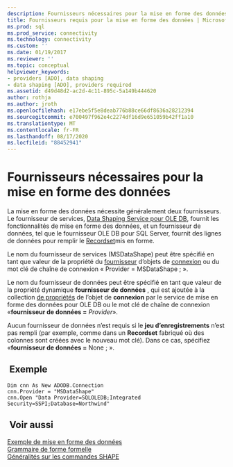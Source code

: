 ```yaml
---
description: Fournisseurs nécessaires pour la mise en forme des données
title: Fournisseurs requis pour la mise en forme des données | Microsoft Docs
ms.prod: sql
ms.prod_service: connectivity
ms.technology: connectivity
ms.custom: ''
ms.date: 01/19/2017
ms.reviewer: ''
ms.topic: conceptual
helpviewer_keywords:
- providers [ADO], data shaping
- data shaping [ADO], providers required
ms.assetid: d49d48d2-ac2d-4c11-895c-5a149b444620
author: rothja
ms.author: jroth
ms.openlocfilehash: e17ebe5f5e8deab776b88ce66df8636a28212394
ms.sourcegitcommit: e700497f962e4c2274df16d9e651059b42ff1a10
ms.translationtype: MT
ms.contentlocale: fr-FR
ms.lasthandoff: 08/17/2020
ms.locfileid: "88452941"
---
```

# <a name="required-providers-for-data-shaping"></a>Fournisseurs nécessaires pour la mise en forme des données
La mise en forme des données nécessite généralement deux fournisseurs. Le fournisseur de services, [Data Shaping Service pour OLE DB](../../../ado/guide/appendixes/microsoft-data-shaping-service-for-ole-db-ado-service-provider.md), fournit les fonctionnalités de mise en forme des données, et un fournisseur de données, tel que le fournisseur OLE DB pour SQL Server, fournit des lignes de données pour remplir le [Recordset](../../../ado/reference/ado-api/recordset-object-ado.md)mis en forme.  
  
 Le nom du fournisseur de services (MSDataShape) peut être spécifié en tant que valeur de la propriété du [fournisseur](../../../ado/reference/ado-api/provider-property-ado.md) d’objets de [connexion](../../../ado/reference/ado-api/connection-object-ado.md) ou du mot clé de chaîne de connexion « Provider = MSDataShape ; ».  
  
 Le nom du fournisseur de données peut être spécifié en tant que valeur de la propriété dynamique **fournisseur de données** , qui est ajoutée à la collection [de propriétés](../../../ado/reference/ado-api/properties-collection-ado.md) de l’objet de **connexion** par le service de mise en forme des données pour OLE DB ou le mot clé de chaîne de connexion «**fournisseur de données =** _Provider_».  
  
 Aucun fournisseur de données n’est requis si le **jeu d’enregistrements** n’est pas rempli (par exemple, comme dans un **Recordset** fabriqué où des colonnes sont créées avec le nouveau mot clé). Dans ce cas, spécifiez «**fournisseur de données =** None ; ».  
  
## <a name="example"></a> Exemple  
  
```  
Dim cnn As New ADODB.Connection  
cnn.Provider = "MSDataShape"  
cnn.Open "Data Provider=SQLOLEDB;Integrated Security=SSPI;Database=Northwind"  
```  
  
## <a name="see-also"></a> Voir aussi  
 [Exemple de mise en forme des données](../../../ado/guide/data/data-shaping-example.md)   
 [Grammaire de forme formelle](../../../ado/guide/data/formal-shape-grammar.md)   
 [Généralités sur les commandes SHAPE](../../../ado/guide/data/shape-commands-in-general.md)
